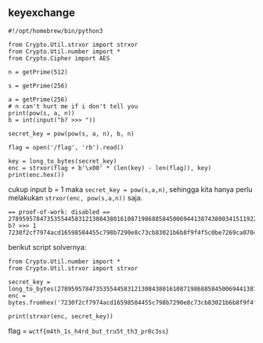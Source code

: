 ## keyexchange

```
#!/opt/homebrew/bin/python3

from Crypto.Util.strxor import strxor
from Crypto.Util.number import *
from Crypto.Cipher import AES

n = getPrime(512)

s = getPrime(256)

a = getPrime(256)
# n can't hurt me if i don't tell you
print(pow(s, a, n))
b = int(input("b? >>> "))

secret_key = pow(pow(s, a, n), b, n)

flag = open('/flag', 'rb').read()

key = long_to_bytes(secret_key)
enc = strxor(flag + b'\x00' * (len(key) - len(flag)), key)
print(enc.hex())
```
cukup input b = 1 maka `secret_key = pow(s,a,n)`, sehingga kita hanya perlu melakukan `strxor(enc, pow(s,a,n))` saja.
```
== proof-of-work: disabled ==
278959578473535544583121308438016108719868858450069441387438003415119225406623824663506053283768701756055364347686940239674248847037602493881175105418381
b? >>> 1
7230f2cf7974acd16598584455c798b7290e8c73cb83021b6b8f9f4f5c0be7269ca07048daf4f482435c4584713463e126a3ea01fb79ee405925666ba0b1348d
```
berikut script solvernya:
```
from Crypto.Util.number import *
from Crypto.Util.strxor import strxor

secret_key = long_to_bytes(278959578473535544583121308438016108719868858450069441387438003415119225406623824663506053283768701756055364347686940239674248847037602493881175105418381)
enc = bytes.fromhex('7230f2cf7974acd16598584455c798b7290e8c73cb83021b6b8f9f4f5c0be7269ca07048daf4f482435c4584713463e126a3ea01fb79ee405925666ba0b1348d')

print(strxor(enc, secret_key))
```
flag = `wctf{m4th_1s_h4rd_but_tru5t_th3_pr0c3ss}`

